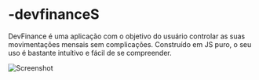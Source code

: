 # -devfinanceS

DevFinance é uma aplicação com o objetivo do usuário controlar as suas movimentações mensais sem complicações. 
Construído em JS puro, o seu uso é bastante intuítivo e fácil de se compreender.


![Screenshot](imagem_2021-02-26_194857.png)
